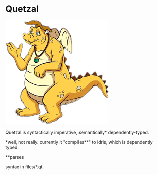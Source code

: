 # Quetzal

![a yellow dragon](quetzal.png "Quetzal")

Quetzal is syntactically imperative, semantically* dependently-typed.

\*well, not really. currently it "compiles\*\*" to Idris, which is dependently typed.

\*\*parses 

syntax in files/*.qt.